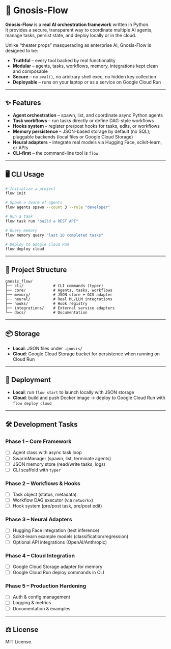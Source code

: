# 🌌 Gnosis-Flow

**Gnosis-Flow** is a **real AI orchestration framework** written in Python.  
It provides a secure, transparent way to coordinate multiple AI agents, manage tasks, persist state, and deploy locally or in the cloud.  

Unlike “theater props” masquerading as enterprise AI, Gnosis-Flow is designed to be:  
- **Truthful** – every tool backed by real functionality  
- **Modular** – agents, tasks, workflows, memory, integrations kept clean and composable  
- **Secure** – no `eval()`, no arbitrary shell exec, no hidden key collection  
- **Deployable** – runs on your laptop or as a service on Google Cloud Run  

---

## ✨ Features
- **Agent orchestration** – spawn, list, and coordinate async Python agents  
- **Task workflows** – run tasks directly or define DAG-style workflows  
- **Hooks system** – register pre/post hooks for tasks, edits, or workflows  
- **Memory persistence** – JSON-based storage by default (no SQL); pluggable backends (local files or Google Cloud Storage)  
- **Neural adapters** – integrate real models via Hugging Face, scikit-learn, or APIs  
- **CLI-first** – the command-line tool is `flow`  

---

## 🖥️ CLI Usage
```bash
# Initialize a project
flow init

# Spawn a swarm of agents
flow agents spawn --count 3 --role "developer"

# Run a task
flow task run "build a REST API"

# Query memory
flow memory query "last 10 completed tasks"

# Deploy to Google Cloud Run
flow deploy cloud
```

---

## 📂 Project Structure
```
gnosis_flow/
├── cli/             # CLI commands (typer)
├── core/            # Agents, tasks, workflows
├── memory/          # JSON store + GCS adapter
├── neural/          # Real ML/LLM integrations
├── hooks/           # Hook registry
├── integrations/    # External service adapters
└── docs/            # Documentation
```

---

## 📦 Storage
- **Local**: JSON files under `.gnosis/`  
- **Cloud**: Google Cloud Storage bucket for persistence when running on Cloud Run  

---

## 🚀 Deployment
- **Local**: run `flow start` to launch locally with JSON storage  
- **Cloud**: build and push Docker image → deploy to Google Cloud Run with `flow deploy cloud`  

---

## 🛠️ Development Tasks

### Phase 1 – Core Framework
- [ ] Agent class with async task loop  
- [ ] SwarmManager (spawn, list, terminate agents)  
- [ ] JSON memory store (read/write tasks, logs)  
- [ ] CLI scaffold with `typer`  

### Phase 2 – Workflows & Hooks
- [ ] Task object (status, metadata)  
- [ ] Workflow DAG executor (via `networkx`)  
- [ ] Hook system (pre/post task, pre/post edit)  

### Phase 3 – Neural Adapters
- [ ] Hugging Face integration (text inference)  
- [ ] Scikit-learn example models (classification/regression)  
- [ ] Optional API integrations (OpenAI/Anthropic)  

### Phase 4 – Cloud Integration
- [ ] Google Cloud Storage adapter for memory  
- [ ] Google Cloud Run deploy commands in CLI  

### Phase 5 – Production Hardening
- [ ] Auth & config management  
- [ ] Logging & metrics  
- [ ] Documentation & examples  

---

## ⚖️ License
MIT License.  
